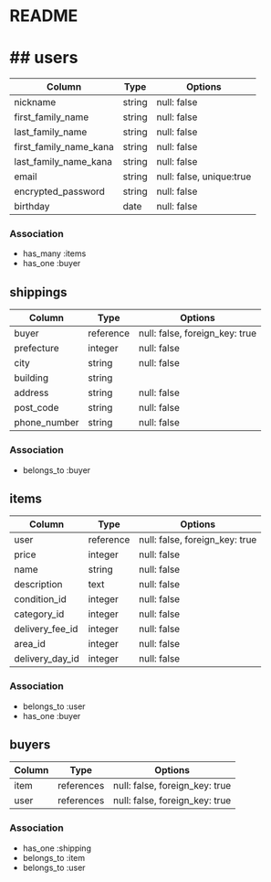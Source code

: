 # README
# ## users

|Column                    |Type      |Options                    |
|--------------------------|----------|---------------------------|
|nickname                  |string    |null: false                |
|first_family_name         |string    |null: false                |
|last_family_name          |string    |null: false                |
|first_family_name_kana    |string    |null: false                |
|last_family_name_kana     |string    |null: false                |
|email                     |string    |null: false, unique:true   |
|encrypted_password        |string    |null: false                |
|birthday                  |date      |null: false                |

### Association
- has_many   :items
- has_one    :buyer

## shippings

|Column                     |Type        |Options                        |
|---------------------------|------------|-------------------------------|
|buyer                      |reference   |null: false, foreign_key: true |
|prefecture                 |integer     |null: false                    |
|city                       |string      |null: false                    |
|building                   |string      |
|address                    |string      |null: false                    |
|post_code                  |string      |null: false                    |
|phone_number               |string      |null: false                    |


### Association
- belongs_to :buyer

## items

|Column                        |Type      |Options                        |
|------------------------------|----------|-------------------------------|
|user                          |reference |null: false, foreign_key: true |
|price                         |integer   |null: false                    |
|name                          |string    |null: false                    |
|description                   |text      |null: false                    |
|condition_id                  |integer   |null: false                    |
|category_id                   |integer   |null: false                    |
|delivery_fee_id               |integer   |null: false                    |
|area_id                       |integer   |null: false                    |
|delivery_day_id               |integer   |null: false                    |


### Association
- belongs_to :user
- has_one    :buyer


## buyers

|Column  |Type      |Options                        |
|--------|----------|-------------------------------|
|item    |references|null: false, foreign_key: true |
|user    |references|null: false, foreign_key: true |


### Association
- has_one    :shipping
- belongs_to :item
- belongs_to :user